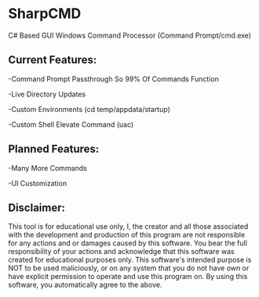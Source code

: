 # SharpCMD
C# Based GUI Windows Command Processor (Command Prompt/cmd.exe)

## **Current Features:**


-Command Prompt Passthrough So 99% Of Commands Function


-Live Directory Updates


-Custom Environments (cd temp/appdata/startup)


-Custom Shell Elevate Command (uac)


## **Planned Features:**


-Many More Commands


-UI Customization


## **Disclaimer:**

This tool is for educational use only, I, the creator and all those associated with the development and production of this program are not responsible for any actions and or damages caused by this software. You bear the full responsibility of your actions and acknowledge that this software was created for educational purposes only. This software's intended purpose is NOT to be used maliciously, or on any system that you do not have own or have explicit permission to operate and use this program on. By using this software, you automatically agree to the above.
